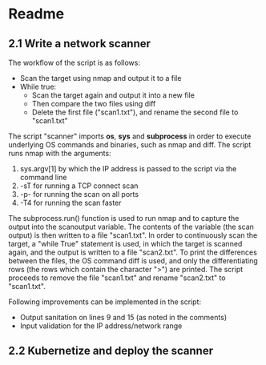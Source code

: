 # Readme

## 2.1 Write a network scanner

The workflow of the script is as follows: 
- Scan the target using nmap and output it to a file 
- While true: 
  - Scan the target again and output it into a new file
  - Then compare the two files using diff
  - Delete the first file ("scan1.txt"), and rename the second file to "scan1.txt"

The script "scanner" imports __os__, __sys__ and __subprocess__ in order to execute underlying OS commands and binaries, such as nmap and diff. The script runs nmap with the arguments:
1) sys.argv\[1] by which the IP address is passed to the script via the command line
2) -sT for running a TCP connect scan 
3) -p- for running the scan on all ports
4) -T4 for running the scan faster

The subprocess.run() function is used to run nmap and to capture the output into the scanoutput variable. The contents of the variable (the scan output) is then written to a file "scan1.txt". In order to continuously scan the target, a "while True" statement is used, in which the target is scanned again, and the output is written to a file "scan2.txt". To print the differences between the files, the OS command diff is used, and only the differentiating rows (the rows which contain the character ">") are printed. The script proceeds to remove the file "scan1.txt" and rename "scan2.txt" to "scan1.txt". 

Following improvements can be implemented in the script: 
- Output sanitation on lines 9 and 15 (as noted in the comments) 
- Input validation for the IP address/network range


## 2.2 Kubernetize and deploy the scanner

